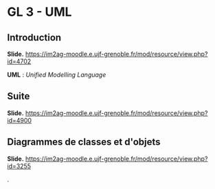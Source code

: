 # GL 3 - UML

## Introduction

**Slide.** <https://im2ag-moodle.e.ujf-grenoble.fr/mod/resource/view.php?id=4702>

**UML** : *Unified Modelling Language*

## Suite

**Slide.** <https://im2ag-moodle.e.ujf-grenoble.fr/mod/resource/view.php?id=4900>

## Diagrammes de classes et d'objets

**Slide.** <https://im2ag-moodle.e.ujf-grenoble.fr/mod/resource/view.php?id=3255>



.
